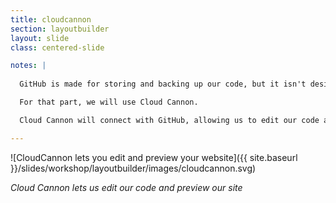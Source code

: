 ```yaml
---
title: cloudcannon
section: layoutbuilder
layout: slide
class: centered-slide

notes: |
  
  GitHub is made for storing and backing up our code, but it isn't designed for editing code or previewing your site.

  For that part, we will use Cloud Cannon.

  Cloud Cannon will connect with GitHub, allowing us to edit our code and also see a live preview of what it looks like.

---
```


![CloudCannon lets you edit and preview your website]({{ site.baseurl }}/slides/workshop/layoutbuilder/images/cloudcannon.svg)

_Cloud Cannon lets us edit our code and preview our site_